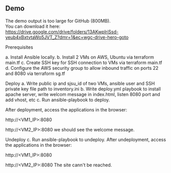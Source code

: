 
## Demo
The demo output is too large for GitHub (800MB).  
You can download it here: https://drive.google.com/drive/folders/13AKwplriSsd-yeub4xBxtvtaWo5JVT_Z?dmr=1&ec=wgc-drive-hero-goto



Prerequisites

a. Install Ansible locally.
b. Install 2 VMs on AWS, Ubuntu via terraform main.tf
c. Create SSH key for SSH connection to VMs via terraform main.tf
d. Configure the AWS security group to allow inbound traffic on ports 22 and 8080 via terraform sg.tf

Deploy
a. Write public ip and sjsu_id of two VMs, ansible user and SSH private key file path to inventory.ini
b. Write deploy.yml playbook to install apache server, write welcom message in index.html, listen 8080 port and add vhost, etc
c. Run ansible-playbook to deploy.

After deployment, access the applications in the browser:

http://<VM1_IP>:8080

http://<VM2_IP>:8080
we should see the welcome message.

Undeploy
c. Run ansible-playbook to undeploy.
After undeployment, access the applications in the browser:

http://<VM1_IP>:8080

http://<VM2_IP>:8080
The site cann't be reached.